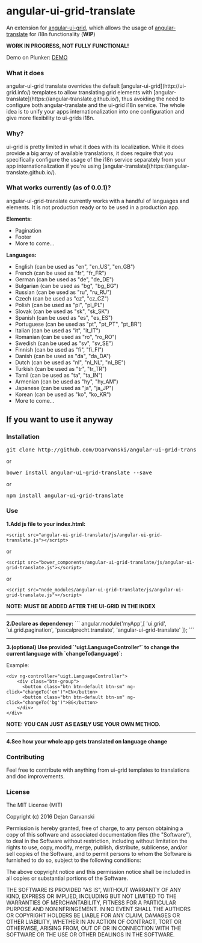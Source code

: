 # angular-ui-grid-translate
An extension for [angular-ui-grid](http://ui-grid.info/), which allows the usage of [angular-translate](https://angular-translate.github.io/) for i18n functionality (<b>WIP</b>)

<b>WORK IN PROGRESS, NOT FULLY FUNCTIONAL!</b>

Demo on Plunker: [DEMO](http://plnkr.co/3fkdue)

<h3>What it does</h3>
angular-ui-grid translate overrides the default [angular-ui-grid](http://ui-grid.info/) templates to allow translating grid elements with [angular-translate](https://angular-translate.github.io/), thus avoiding the need to configure both angular-translate and the ui-grid i18n service. The whole idea is to unify your apps internationalization into one configuration and give more flexibility to ui-grids i18n.

<h3>Why?</h3>
ui-grid is pretty limited in what it does with its localization. While it does provide a big array of available translations, it does require that you specifically configure the usage of the i18n service separately from your app internationalization if you're using [angular-translate](https://angular-translate.github.io/).

<h3>What works currently (as of 0.0.1)?</h3>
angular-ui-grid-translate currently works with a handful of languages and elements. It is not production ready or to be used in a production app.<br/>

<b>Elements:</b>
<ul>
<li>Pagination</li>
<li>Footer</li>
<li>More to come...</li>
</ul>

<b>Languages:</b>
<ul>
<li>English (can be used as "en", "en_US", "en_GB")</li>
<li>French (can be used as "fr", "fr_FR")</li>
<li>German (can be used as "de", "de_DE")</li>
<li>Bulgarian (can be used as "bg", "bg_BG")</li>
<li>Russian (can be used as "ru", "ru_RU")</li>
<li>Czech (can be used as "cz", "cz_CZ")</li>
<li>Polish (can be used as "pl", "pl_PL")</li>
<li>Slovak (can be used as "sk", "sk_SK")</li>
<li>Spanish (can be used as "es", "es_ES")</li>
<li>Portuguese (can be used as "pt", "pt_PT", "pt_BR")</li>
<li>Italian (can be used as "it", "it_IT")</li>
<li>Romanian (can be used as "ro", "ro_RO")</li>
<li>Swedish (can be used as "sv", "sv_SE")</li>
<li>Finnish (can be used as "fi", "fi_FI")</li>
<li>Danish (can be used as "da", "da_DA")</li>
<li>Dutch (can be used as "nl", "nl_NL", "nl_BE")</li>
<li>Turkish (can be used as "tr", "tr_TR")</li>
<li>Tamil (can be used as "ta", "ta_IN")</li>
<li>Armenian (can be used as "hy", "hy_AM")</li>
<li>Japanese (can be used as "ja", "ja_JP")</li>
<li>Korean (can be used as "ko", "ko_KR")</li>
<li>More to come...</li>
</ul>

<h2>If you want to use it anyway</h2>

<h3>Installation</h3>
<pre>git clone http://github.com/DGarvanski/angular-ui-grid-translate/</pre>
or
<pre>bower install angular-ui-grid-translate --save</pre>
or
<pre>npm install angular-ui-grid-translate</pre>

<h3>Use</h3>
<b>1.Add js file to your index.html:</b>

`<script src="angular-ui-grid-translate/js/angular-ui-grid-translate.js"></script>`

or

`<script src="bower_components/angular-ui-grid-translate/js/angular-ui-grid-translate.js"></script>`

or

`<script src="node_modules/angular-ui-grid-translate/js/angular-ui-grid-translate.js"></script>`

<b>NOTE: MUST BE ADDED AFTER THE UI-GRID IN THE INDEX</b>
<hr/>
<b>2.Declare as dependency:</b>
```
angular.module('myApp',[
  'ui.grid',
  'ui.grid.pagination',
  'pascalprecht.translate', 
  'angular-ui-grid-translate'
]);
```
<hr/>
<b>3.(optional) Use provided `'uigt.LanguageController'` to change the current language with `changeTo(language)`:</b>

Example:
```
<div ng-controller="uigt.LanguageController">
    <div class="btn-group">
      <button class="btn btn-default btn-sm" ng-click="changeTo('en')">EN</button>
      <button class="btn btn-default btn-sm" ng-click="changeTo('bg')">BG</button>
    </div>
</div>
```
<b>NOTE: YOU CAN JUST AS EASILY USE YOUR OWN METHOD.</b>
<hr/>
<b>4.See how your whole app gets translated on language change</b>

<h3>Contributing</h3>
Feel free to contribute with anything from ui-grid templates to translations and doc improvements.

<h3>License</h3>

The MIT License (MIT)

Copyright (c) 2016 Dejan Garvanski

Permission is hereby granted, free of charge, to any person obtaining a copy of this software and associated documentation files (the "Software"), to deal in the Software without restriction, including without limitation the rights to use, copy, modify, merge, publish, distribute, sublicense, and/or sell copies of the Software, and to permit persons to whom the Software is furnished to do so, subject to the following conditions:

The above copyright notice and this permission notice shall be included in all copies or substantial portions of the Software.

THE SOFTWARE IS PROVIDED "AS IS", WITHOUT WARRANTY OF ANY KIND, EXPRESS OR IMPLIED, INCLUDING BUT NOT LIMITED TO THE WARRANTIES OF MERCHANTABILITY, FITNESS FOR A PARTICULAR PURPOSE AND NONINFRINGEMENT. IN NO EVENT SHALL THE AUTHORS OR COPYRIGHT HOLDERS BE LIABLE FOR ANY CLAIM, DAMAGES OR OTHER LIABILITY, WHETHER IN AN ACTION OF CONTRACT, TORT OR OTHERWISE, ARISING FROM, OUT OF OR IN CONNECTION WITH THE SOFTWARE OR THE USE OR OTHER DEALINGS IN THE SOFTWARE.
